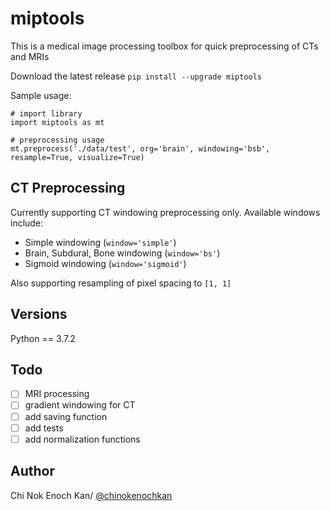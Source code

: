 # miptools
This is a medical image processing toolbox for quick preprocessing of CTs and MRIs

Download the latest release ```pip install --upgrade miptools```

Sample usage:
~~~~{.python}
# import library
import miptools as mt

# preprocessing usage
mt.preprocess('./data/test', org='brain', windowing='bsb', resample=True, visualize=True)
~~~~

## CT Preprocessing
Currently supporting CT windowing preprocessing only. Available windows include:
- Simple windowing (```window='simple'```)
- Brain, Subdural, Bone windowing (```window='bs'```)
- Sigmoid windowing (```window='sigmoid'```)

Also supporting resampling of pixel spacing to ```[1, 1]```

## Versions
Python == 3.7.2

## Todo
- [ ] MRI processing
- [ ] gradient windowing for CT
- [ ] add saving function
- [ ] add tests
- [ ] add normalization functions

## Author
Chi Nok Enoch Kan/ [@chinokenochkan](https://github.com/chinokenochkan)
